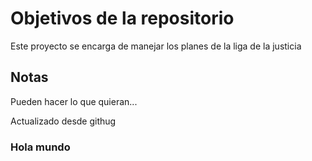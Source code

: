 # Objetivos de la repositorio

Este proyecto se encarga de manejar los planes de la liga de la justicia


## Notas
Pueden hacer lo que quieran...

Actualizado desde githug

### Hola mundo

